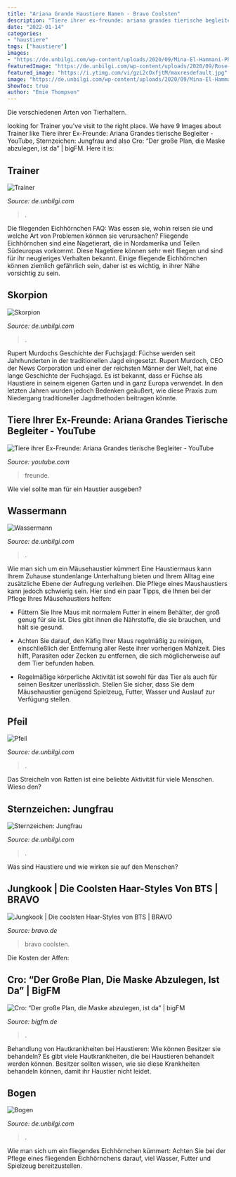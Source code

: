 ```yaml
---
title: "Ariana Grande Haustiere Namen - Bravo Coolsten"
description: "Tiere ihrer ex-freunde: ariana grandes tierische begleiter"
date: "2022-01-14"
categories:
- "haustiere"
tags: ["haustiere"]
images:
- "https://de.unbilgi.com/wp-content/uploads/2020/09/Mina-El-Hammani-Photo.jpg"
featuredImage: "https://de.unbilgi.com/wp-content/uploads/2020/09/Rose-Leslie-Photo1-768x1148.jpg"
featured_image: "https://i.ytimg.com/vi/gzL2cOxfjtM/maxresdefault.jpg"
image: "https://de.unbilgi.com/wp-content/uploads/2020/09/Mina-El-Hammani-Photo.jpg"
ShowToc: true
author: "Emie Thompson"
---
```



Die verschiedenen Arten von Tierhaltern.

	

		
looking for Trainer you've visit to the right place. We have 9 Images about Trainer like Tiere ihrer Ex-Freunde: Ariana Grandes tierische Begleiter - YouTube, Sternzeichen: Jungfrau and also Cro: “Der große Plan, die Maske abzulegen, ist da” | bigFM. Here it is:
		
    
## Trainer

<img loading=lazy src="https://de.unbilgi.com/wp-content/uploads/2020/10/Ava-Michelle-Photo-683x1024.jpg" onerror="this.onerror=null;this.src='https://tse4.mm.bing.net/th?id=OIP.2gsqGfr32cF5YEaXShypKQHaLG&amp;pid=15.1';" alt="Trainer">

_Source: de.unbilgi.com_

>. 

	

Die fliegenden Eichhörnchen FAQ: Was essen sie, wohin reisen sie und welche Art von Problemen können sie verursachen?
Fliegende Eichhörnchen sind eine Nagetierart, die in Nordamerika und Teilen Südeuropas vorkommt. Diese Nagetiere können sehr weit fliegen und sind für ihr neugieriges Verhalten bekannt. Einige fliegende Eichhörnchen können ziemlich gefährlich sein, daher ist es wichtig, in ihrer Nähe vorsichtig zu sein.

    
## Skorpion

<img loading=lazy src="https://de.unbilgi.com/wp-content/uploads/2020/09/Duckie-Thot-Photo-1024x1536.jpg" onerror="this.onerror=null;this.src='https://tse1.mm.bing.net/th?id=OIP.ywUcScQ1ME6TyzQgWnbaLAHaLH&amp;pid=15.1';" alt="Skorpion">

_Source: de.unbilgi.com_

>. 

	

Rupert Murdochs Geschichte der Fuchsjagd: Füchse werden seit Jahrhunderten in der traditionellen Jagd eingesetzt.
Rupert Murdoch, CEO der News Corporation und einer der reichsten Männer der Welt, hat eine lange Geschichte der Fuchsjagd. Es ist bekannt, dass er Füchse als Haustiere in seinem eigenen Garten und in ganz Europa verwendet. In den letzten Jahren wurden jedoch Bedenken geäußert, wie diese Praxis zum Niedergang traditioneller Jagdmethoden beitragen könnte.

    
## Tiere Ihrer Ex-Freunde: Ariana Grandes Tierische Begleiter - YouTube

<img loading=lazy src="https://i.ytimg.com/vi/gzL2cOxfjtM/maxresdefault.jpg" onerror="this.onerror=null;this.src='https://tse1.mm.bing.net/th?id=OIP.dTZOXr2--eM7o6cJd07TGgHaEK&amp;pid=15.1';" alt="Tiere ihrer Ex-Freunde: Ariana Grandes tierische Begleiter - YouTube">

_Source: youtube.com_

>freunde. 

	

Wie viel sollte man für ein Haustier ausgeben?

    
## Wassermann

<img loading=lazy src="https://de.unbilgi.com/wp-content/uploads/2020/09/Rose-Leslie-Photo1-768x1148.jpg" onerror="this.onerror=null;this.src='https://tse4.mm.bing.net/th?id=OIP.HSVrKNF4GKkPFX_46wU-hAHaLE&amp;pid=15.1';" alt="Wassermann">

_Source: de.unbilgi.com_

>. 

	

Wie man sich um ein Mäusehaustier kümmert
Eine Haustiermaus kann Ihrem Zuhause stundenlange Unterhaltung bieten und Ihrem Alltag eine zusätzliche Ebene der Aufregung verleihen. Die Pflege eines Maushaustiers kann jedoch schwierig sein. Hier sind ein paar Tipps, die Ihnen bei der Pflege Ihres Mäusehaustiers helfen:
- Füttern Sie Ihre Maus mit normalem Futter in einem Behälter, der groß genug für sie ist. Dies gibt ihnen die Nährstoffe, die sie brauchen, und hält sie gesund.

- Achten Sie darauf, den Käfig Ihrer Maus regelmäßig zu reinigen, einschließlich der Entfernung aller Reste ihrer vorherigen Mahlzeit. Dies hilft, Parasiten oder Zecken zu entfernen, die sich möglicherweise auf dem Tier befunden haben.

- Regelmäßige körperliche Aktivität ist sowohl für das Tier als auch für seinen Besitzer unerlässlich. Stellen Sie sicher, dass Sie dem Mäusehaustier genügend Spielzeug, Futter, Wasser und Auslauf zur Verfügung stellen.

    
## Pfeil

<img loading=lazy src="https://de.unbilgi.com/wp-content/uploads/2020/09/Mina-El-Hammani-Photo.jpg" onerror="this.onerror=null;this.src='https://tse1.mm.bing.net/th?id=OIP.Cl3GubSSN0-b9fj4M-PEAgHaK8&amp;pid=15.1';" alt="Pfeil">

_Source: de.unbilgi.com_

>. 

	

Das Streicheln von Ratten ist eine beliebte Aktivität für viele Menschen. Wieso den?

    
## Sternzeichen: Jungfrau

<img loading=lazy src="https://de.unbilgi.com/wp-content/uploads/2020/07/zendaya-photo-683x1024.jpg" onerror="this.onerror=null;this.src='https://tse3.mm.bing.net/th?id=OIP._8ybPA5vQM7XP3jbe8YHPgHaLG&amp;pid=15.1';" alt="Sternzeichen: Jungfrau">

_Source: de.unbilgi.com_

>. 

	

Was sind Haustiere und wie wirken sie auf den Menschen?

    
## Jungkook | Die Coolsten Haar-Styles Von BTS | BRAVO

<img loading=lazy src="https://www.bravo.de/assets/field/image/die-coolsten-haar-styles-von-bts-jungkook-01.jpg" onerror="this.onerror=null;this.src='https://tse3.mm.bing.net/th?id=OIP.IObNGGF-iTjOJa29njGsbgHaHa&amp;pid=15.1';" alt="Jungkook | Die coolsten Haar-Styles von BTS | BRAVO">

_Source: bravo.de_

>bravo coolsten. 

	

Die Kosten der Affen:

    
## Cro: “Der Große Plan, Die Maske Abzulegen, Ist Da” | BigFM

<img loading=lazy src="https://cdn.bigfm.de/sites/default/files/styles/meta_image/public/scald/image/Cro_4.jpg?itok=uHz5A3Ki" onerror="this.onerror=null;this.src='https://tse2.mm.bing.net/th?id=OIP.-HAKAc5FGH2MI90KENElWgHaD4&amp;pid=15.1';" alt="Cro: “Der große Plan, die Maske abzulegen, ist da” | bigFM">

_Source: bigfm.de_

>. 

	

Behandlung von Hautkrankheiten bei Haustieren: Wie können Besitzer sie behandeln?
Es gibt viele Hautkrankheiten, die bei Haustieren behandelt werden können. Besitzer sollten wissen, wie sie diese Krankheiten behandeln können, damit ihr Haustier nicht leidet.

    
## Bogen

<img loading=lazy src="https://de.unbilgi.com/wp-content/uploads/2020/07/Chrissy-Teigen-Photo-707x1024.jpg" onerror="this.onerror=null;this.src='https://tse1.mm.bing.net/th?id=OIP.wseX0MNSkrVUVvvr-XOvIgHaKu&amp;pid=15.1';" alt="Bogen">

_Source: de.unbilgi.com_

>. 

	

Wie man sich um ein fliegendes Eichhörnchen kümmert: Achten Sie bei der Pflege eines fliegenden Eichhörnchens darauf, viel Wasser, Futter und Spielzeug bereitzustellen.

